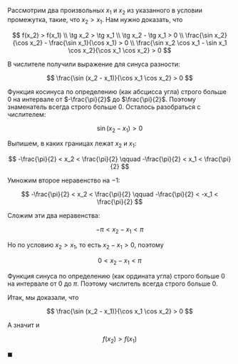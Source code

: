Рассмотрим два произвольных $x_1$ и $x_2$ из указанного в условии промежутка, такие, что $x_2 > x_1$. Нам нужно доказать, что

$$ f(x_2) > f(x_1) \\ \tg x_2 > \tg x_1 \\ \tg x_2 - \tg x_1 > 0 \\ \frac{\sin x_2}{\cos x_2} - \frac{\sin x_1}{\cos x_1} > 0 \\ \frac{\sin x_2 \cos x_1 - \sin x_1 \cos x_2}{\cos x_1 \cos x_2} > 0 $$

В числителе получили выражение для синуса разности:

$$ \frac{\sin (x_2 - x_1)}{\cos x_1 \cos x_2} > 0 $$

Функция косинуса по определению (как абсцисса угла) строго больше $0$ на интервале от $-\frac{\pi}{2}$ до $\frac{\pi}{2}$. Поэтому знаменатель всегда строго больше $0$. Осталось разобраться с числителем:

$$ \sin (x_2 - x_1) > 0 $$

Выпишем, в каких границах лежат $x_2$ и $x_1$:

$$ -\frac{\pi}{2} < x_2 < \frac{\pi}{2} \qquad -\frac{\pi}{2} < x_1 < \frac{\pi}{2} $$

Умножим второе неравенство на $-1$:

$$ -\frac{\pi}{2} < x_2 < \frac{\pi}{2} \qquad -\frac{\pi}{2} < -x_1 < \frac{\pi}{2} $$

Сложим эти два неравенства:

$$ -\pi < x_2 - x_1 < \pi $$

Но по условию $x_2 > x_1$, то есть $x_2 - x_1 > 0$, поэтому

$$ 0 < x_2 - x_1 < \pi $$

Функция синуса по определению (как ордината угла) строго больше $0$ на интервале от $0$ до $\pi$. Поэтому числитель всегда строго больше $0$.

Итак, мы доказали, что

$$ \frac{\sin (x_2 - x_1)}{\cos x_1 \cos x_2} > 0 $$

А значит и

$$ f(x_2) > f(x_1) $$

$\blacksquare$